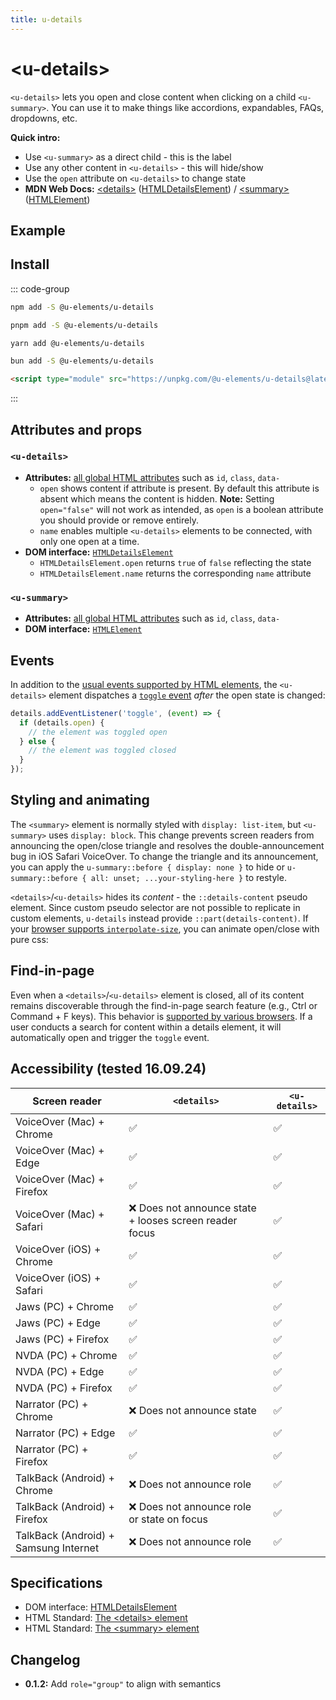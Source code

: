 ```yaml
---
title: u-details
---
```

<script setup>
import { data } from '../filesize.data.ts'
</script>

# &lt;u-details&gt; <mark data-badge="HTML"></mark>
`<u-details>` lets you open and close content when clicking on a child `<u-summary>`.
You can use it to make things like accordions, expandables, FAQs, dropdowns, etc.

**Quick intro:**
- Use `<u-summary>` as a direct child - this is the label
- Use any other content in `<u-details>` - this will hide/show
- Use the `open` attribute on `<u-details>` to change state
- **MDN Web Docs:** [&lt;details&gt;](https://developer.mozilla.org/en-US/docs/Web/HTML/Element/details) ([HTMLDetailsElement](https://developer.mozilla.org/en-US/docs/Web/API/HTMLDetailsElement)) /
[&lt;summary&gt;](https://developer.mozilla.org/en-US/docs/Web/HTML/Element/summary) ([HTMLElement](https://developer.mozilla.org/en-US/docs/Web/API/HTMLElement))

## Example
<Sandbox label="u-details code example" />
<pre hidden>
&lt;u-details&gt;
  &lt;u-summary&gt;Details&lt;/u-summary&gt;
  Something small enough to escape casual notice.
&lt;/u-details&gt;
</pre>

## Install <mark :data-badge="data['u-details']"></mark>

::: code-group

```bash [NPM]
npm add -S @u-elements/u-details
```

```bash [PNPM]
pnpm add -S @u-elements/u-details
```

```bash [Yarn]
yarn add @u-elements/u-details
```

```bash [Bun]
bun add -S @u-elements/u-details
```

```html [CDN]
<script type="module" src="https://unpkg.com/@u-elements/u-details@latest/dist/u-details.js"></script>
```
:::

## Attributes and props

### `<u-details>`

- **Attributes:** [all global HTML attributes](https://developer.mozilla.org/en-US/docs/Web/HTML/Global_attributes) such as `id`, `class`, `data-`
  - `open` shows content if attribute is present. By default this attribute is absent which means the content is hidden. **Note:** Setting `open="false"` will not work as intended, as `open` is a boolean attribute you should provide or remove entirely.
  - `name` enables multiple `<u-details>` elements to be connected, with only one open at a time.
- **DOM interface:** [`HTMLDetailsElement`](https://developer.mozilla.org/en-US/docs/Web/API/HTMLDetailsElement)
  - `HTMLDetailsElement.open` returns `true` of `false` reflecting the state
  - `HTMLDetailsElement.name` returns the corresponding `name` attribute

### `<u-summary>`

- **Attributes:** [all global HTML attributes](https://developer.mozilla.org/en-US/docs/Web/HTML/Global_attributes) such as `id`, `class`, `data-`
- **DOM interface:** [`HTMLElement`](https://developer.mozilla.org/en-US/docs/Web/API/HTMLElement)

## Events

In addition to the [usual events supported by HTML elements](https://developer.mozilla.org/en-US/docs/Web/API/Element#events), the `<u-details>` element dispatches a [`toggle` event](https://developer.mozilla.org/en-US/docs/Web/API/HTMLDetailsElement/toggle_event) _after_ the open state is changed:

```js
details.addEventListener('toggle', (event) => {
  if (details.open) {
    // the element was toggled open
  } else {
    // the element was toggled closed
  }
});
```

## Styling and animating

The `<summary>` element is normally styled with `display: list-item`, but `<u-summary>` uses `display: block`. This change prevents screen readers from announcing the open/close triangle and resolves the double-announcement bug in iOS Safari VoiceOver. To change the triangle and its announcement, you can apply the `u-summary::before { display: none }` to hide or `u-summary::before { all: unset; ...your-styling-here }` to restyle.

`<details>`/`<u-details>` hides its *content* - the `::details-content` pseudo element. Since custom pseudo selector are not
possible to replicate in custom elements, `u-details` instead provide `::part(details-content)`.
If your [browser supports `interpolate-size`](https://caniuse.com/mdn-css_properties_interpolate-size), you can animate open/close with pure css:

<Sandbox label="u-details styling example" />
<pre hidden>
&lt;u-details class="animate"&gt;
  &lt;u-summary&gt;Details animating if supported&lt;/u-summary&gt;
  Lorem ipsum dolor sit amet, consectetur adipiscing elit. Praesent interdum diam quis eros sollicitudin, et scelerisque arcu malesuada. Nunc pellentesque eleifend nulla a convallis.
&lt;/u-details&gt;
&lt;style&gt;
  .animate{
    @media (prefers-reduced-motion: no-preference) {
      interpolate-size: allow-keywords;
    }

    &amp;::part(details-content) {
      block-size: 0;
      overflow-y: clip; 
      transition: content-visibility 500ms allow-discrete,
                  height 500ms;
    }
    
    &amp;[open]::part(details-content) {
      height: auto;
    }
  }
&lt;/style&gt;
</pre>

## Find-in-page
Even when a `<details>`/`<u-details>` element is closed, all of its content remains discoverable through the find-in-page search feature (e.g., Ctrl or Command + F keys). This behavior is [supported by various browsers](https://caniuse.com/mdn-html_global_attributes_hidden_until-found_value). If a user conducts a search for content within a details element, it will automatically open and trigger the `toggle` event.

## Accessibility (tested 16.09.24)

| Screen reader | `<details>` | `<u-details>` |
| --- | --- | --- |
| VoiceOver (Mac) + Chrome | :white_check_mark: | :white_check_mark: |
| VoiceOver (Mac) + Edge | :white_check_mark: | :white_check_mark: |
| VoiceOver (Mac) + Firefox | :white_check_mark: | :white_check_mark: |
| VoiceOver (Mac) + Safari | :x: Does not announce state + looses screen reader focus | :white_check_mark: |
| VoiceOver (iOS) + Chrome | :white_check_mark: | :white_check_mark: |
| VoiceOver (iOS) + Safari | :white_check_mark: | :white_check_mark: |
| Jaws (PC) + Chrome | :white_check_mark: | :white_check_mark: |
| Jaws (PC) + Edge | :white_check_mark: | :white_check_mark: |
| Jaws (PC) + Firefox | :white_check_mark: | :white_check_mark: |
| NVDA (PC) + Chrome | :white_check_mark: | :white_check_mark: |
| NVDA (PC) + Edge | :white_check_mark: | :white_check_mark: |
| NVDA (PC) + Firefox | :white_check_mark: | :white_check_mark: |
| Narrator (PC) + Chrome | :x: Does not announce state | :white_check_mark: |
| Narrator (PC) + Edge | :white_check_mark: | :white_check_mark: |
| Narrator (PC) + Firefox | :white_check_mark: | :white_check_mark: |
| TalkBack (Android) + Chrome | :x: Does not announce role | :white_check_mark: |
| TalkBack (Android) + Firefox | :x: Does not announce role or state on focus | :white_check_mark: |
| TalkBack (Android) + Samsung Internet | :x: Does not announce role | :white_check_mark: |

## Specifications

- DOM interface: [HTMLDetailsElement](https://developer.mozilla.org/en-US/docs/Web/API/HTMLDetailsElement)
- HTML Standard: [The &lt;details&gt; element](https://html.spec.whatwg.org/multipage/interactive-elements.html#the-details-element)
- HTML Standard: [The &lt;summary&gt; element](https://html.spec.whatwg.org/multipage/interactive-elements.html#the-summary-element)

## Changelog

- **0.1.2:** Add `role="group"` to align with semantics